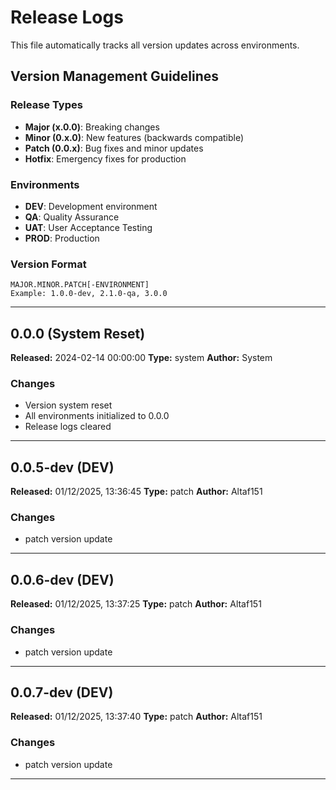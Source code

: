 # Release Logs

This file automatically tracks all version updates across environments.

## Version Management Guidelines

### Release Types

- **Major (x.0.0)**: Breaking changes
- **Minor (0.x.0)**: New features (backwards compatible)
- **Patch (0.0.x)**: Bug fixes and minor updates
- **Hotfix**: Emergency fixes for production

### Environments

- **DEV**: Development environment
- **QA**: Quality Assurance
- **UAT**: User Acceptance Testing
- **PROD**: Production

### Version Format

```
MAJOR.MINOR.PATCH[-ENVIRONMENT]
Example: 1.0.0-dev, 2.1.0-qa, 3.0.0
```

---

## 0.0.0 (System Reset)

**Released:** 2024-02-14 00:00:00
**Type:** system
**Author:** System

### Changes

- Version system reset
- All environments initialized to 0.0.0
- Release logs cleared

---

## 0.0.5-dev (DEV)

**Released:** 01/12/2025, 13:36:45
**Type:** patch
**Author:** Altaf151

### Changes

- patch version update

---

## 0.0.6-dev (DEV)

**Released:** 01/12/2025, 13:37:25
**Type:** patch
**Author:** Altaf151

### Changes

- patch version update

---

## 0.0.7-dev (DEV)

**Released:** 01/12/2025, 13:37:40
**Type:** patch
**Author:** Altaf151

### Changes

- patch version update

---
